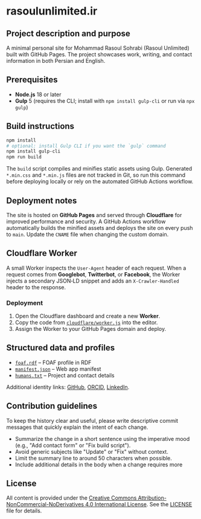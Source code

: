 # rasoulunlimited.ir

## Project description and purpose
A minimal personal site for Mohammad Rasoul Sohrabi (Rasoul Unlimited) built with GitHub Pages. The project showcases work, writing, and contact information in both Persian and English.

## Prerequisites
- **Node.js** 18 or later
- **Gulp** 5 (requires the CLI; install with `npm install gulp-cli` or run via `npx gulp`)

## Build instructions
```bash
npm install
# optional: install Gulp CLI if you want the `gulp` command
npm install gulp-cli
npm run build
```
The `build` script compiles and minifies static assets using Gulp. Generated
`*.min.css` and `*.min.js` files are not tracked in Git, so run this command
before deploying locally or rely on the automated GitHub Actions workflow.

## Deployment notes
The site is hosted on **GitHub Pages** and served through **Cloudflare** for improved performance and security. A GitHub Actions workflow automatically builds the minified assets and deploys the site on every push to `main`. Update the `CNAME` file when changing the custom domain.

## Cloudflare Worker
A small Worker inspects the `User-Agent` header of each request. When a request
comes from **Googlebot**, **Twitterbot**, or **Facebook**, the Worker injects a
secondary JSON‑LD snippet and adds an `X-Crawler-Handled` header to the response.

### Deployment
1. Open the Cloudflare dashboard and create a new **Worker**.
2. Copy the code from [`cloudflare/worker.js`](cloudflare/worker.js) into the editor.
3. Assign the Worker to your GitHub Pages domain and deploy.


## Structured data and profiles
- [`foaf.rdf`](foaf.rdf) – FOAF profile in RDF
- [`manifest.json`](manifest.json) – Web app manifest
- [`humans.txt`](humans.txt) – Project and contact details

Additional identity links: [GitHub](https://github.com/RasoulUnlimited), [ORCID](https://orcid.org/0009-0004-7177-2080), [LinkedIn](https://www.linkedin.com/in/rasoulunlimited).

## Contribution guidelines
To keep the history clear and useful, please write descriptive commit messages that quickly explain the intent of each change.

- Summarize the change in a short sentence using the imperative mood (e.g., "Add contact form" or "Fix build script").
- Avoid generic subjects like "Update" or "Fix" without context.
- Limit the summary line to around 50 characters when possible.
- Include additional details in the body when a change requires more

## License
All content is provided under the [Creative Commons Attribution-NonCommercial-NoDerivatives 4.0 International License](https://creativecommons.org/licenses/by-nc-nd/4.0/). See the [LICENSE](LICENSE) file for details.
